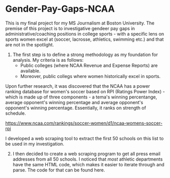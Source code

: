 # Gender-Pay-Gaps-NCAA

This is my final project for my MS Journalism at Boston University.
The premise of this project is to investigative gendeer pay gaps in administrative/coaching positions in college sports - with a specific lens on sports
women excel at (soccer, lacrosse, athletics, swimming etc.) and that are not in the spotlight.


1) The first step is to define a strong methodology as my foundation for analysis. My criteria is as follows:
    - Public colleges (where NCAA Revenue and Expense Reports) are available.
    - Moreover, public collegs where women historically excel in sports.
 
Upon further research, it was discovered that the NCAA has a power ranking database for women's soccer based on RPI (Ratings Power Index) - which is made up of three components - a tema's winning percentange, average opponent's winning percentage and average opponent's opponent's winning percentage. Essentially, it ranks on strength of schedule. 

https://www.ncaa.com/rankings/soccer-women/d1/ncaa-womens-soccer-rpi

I developed a web scraping tool to extract the first 50 schools on this list to be used in my investigation.
  
  

2) I then decided to create a web scraping program to get all press email addresses from all 50 schools. I noticed that *most* athletic departments have the same HTML code, which makes it easier to iterate through and parse. The code for that can be found here. 
    
    

